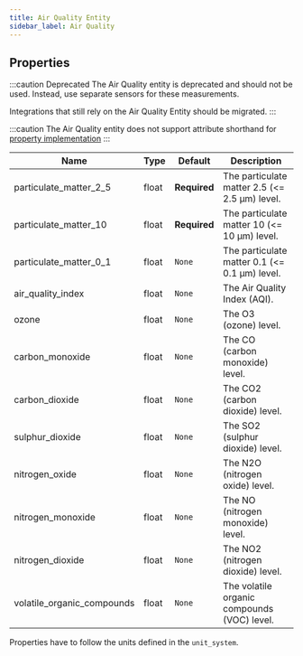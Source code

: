 ```yaml
---
title: Air Quality Entity
sidebar_label: Air Quality
---
```


## Properties

:::caution Deprecated
The Air Quality entity is deprecated and should not be used. Instead, use
separate sensors for these measurements.

Integrations that still rely on the Air Quality Entity should be migrated.
:::

:::caution
The Air Quality entity does not support attribute shorthand for [property implementation](core/entity/#entity-class-or-instance-attributes)
:::


| Name | Type | Default | Description
| ---- | ---- | ------- | -----------
| particulate_matter_2_5 | float | **Required** | The particulate matter 2.5 (<= 2.5 μm) level.
| particulate_matter_10 | float | **Required** | The particulate matter 10 (<= 10 μm) level.
| particulate_matter_0_1 | float | `None` | The particulate matter 0.1 (<= 0.1 μm) level.
| air_quality_index | float | `None` | The Air Quality Index (AQI).
| ozone | float | `None` | The O3 (ozone) level.
| carbon_monoxide | float | `None` | The CO (carbon monoxide) level.
| carbon_dioxide | float | `None` | The CO2 (carbon dioxide) level.
| sulphur_dioxide | float | `None` | The SO2 (sulphur dioxide) level.
| nitrogen_oxide | float | `None` | The N2O (nitrogen oxide) level.
| nitrogen_monoxide | float | `None` | The NO (nitrogen monoxide) level.
| nitrogen_dioxide | float | `None` | The NO2 (nitrogen dioxide) level.
| volatile_organic_compounds | float | `None` | The volatile organic compounds (VOC) level.

Properties have to follow the units defined in the `unit_system`.
